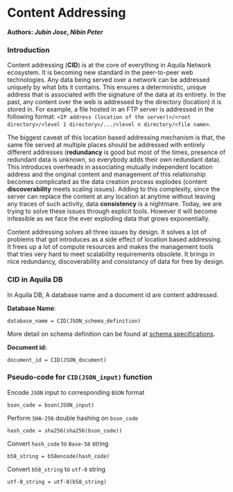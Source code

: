 # Content Addressing

**Authors:  *Jubin Jose*, *Nibin Peter***



### Introduction

Content addressing (**CID**) is at the core of everything in Aquila Network ecosystem. It is becoming new standard in the peer-to-peer web technologies. Any data being served over a network can be addressed uniquely by what bits it contains. This ensures a deterministic, unique address that is associated with the signature of the data at its entirety. In the past, any content over the web is addressed by the directory (location) it is stored in. For example, a file hosted in an FTP server is addressed in the following format: `<IP address (location of the server)>/<root directory>/<level 1 directory>/.../<level n directory/<file name>`. 



The biggest caveat of this location based addressing mechanism is that, the same file served at multiple places should be addressed with entirely different addresses (**redundancy** is good but most of the times, presence of redundant data is unknown, so everybody adds their own redundant data). This introduces overheads in associating mutually independent location address and the original content and management of this relationship becomes complicated as the data creation process explodes (content **discoverability** meets scaling issues). Adding to this complexity, since the server can replace the content at any location at anytime without leaving any traces of such activity, data **consistency** is a nightmare. Today, we are trying to solve these issues through explicit tools. However it will become infeasible as we face the ever exploding data that grows exponentially. 



Content addressing solves all three issues by design. It solves a lot of problems that got introduces as a side effect of location based addressing. It frees up a lot of compute resources and makes the management tools that tries very hard to meet scalability requirements obsolete. It brings in nice redundancy, discoverability and consistancy of data for free by design.



### CID in Aquila DB

In Aquila DB, A database name and a document id are content addressed. 

**Database Name**:

`database_name = CID(JSON_schema_definition)`

More detail on schema definition can be found at [schema specifications]().

**Document id:**

`document_id = CID(JSON_document)`



### Pseudo-code for `CID(JSON_input)` function

Encode `JSON` input to corresponding `BSON` format

`bson_code = bson(JSON_input)`

Perform `SHA-256` double hashing on `bson_code`

`hash_code = sha256(sha256(bson_code))`

Convert `hash_code` to `Base-58` string

`b58_string = b58encode(hash_code)`

Convert `b58_string` to `utf-8` string

`utf-8_string = utf-8(b58_string)`

